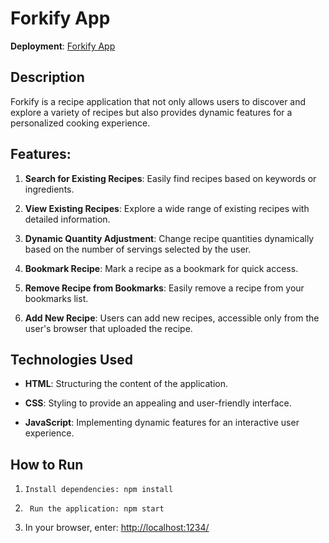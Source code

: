 # Forkify App

**Deployment**: [Forkify App](https://omri-forkify.netlify.app/)

## Description

Forkify is a recipe application that not only allows users to discover and explore a variety of recipes but also provides dynamic features for a personalized cooking experience.

## Features:

1. **Search for Existing Recipes**: Easily find recipes based on keywords or ingredients.

2. **View Existing Recipes**: Explore a wide range of existing recipes with detailed information.

3. **Dynamic Quantity Adjustment**: Change recipe quantities dynamically based on the number of servings selected by the user.

4. **Bookmark Recipe**: Mark a recipe as a bookmark for quick access.

5. **Remove Recipe from Bookmarks**: Easily remove a recipe from your bookmarks list.

6. **Add New Recipe**: Users can add new recipes, accessible only from the user's browser that uploaded the recipe.

   
## Technologies Used

- **HTML**: Structuring the content of the application.
  
- **CSS**: Styling to provide an appealing and user-friendly interface.

- **JavaScript**: Implementing dynamic features for an interactive user experience.

## How to Run

1. ```bach
   Install dependencies: npm install
2. ```bach
    Run the application: npm start
3. In your browser, enter: [http://localhost:1234/](http://localhost:1234/)






